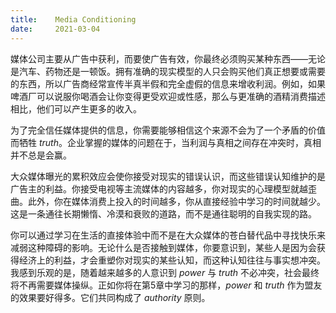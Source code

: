 ```yaml
---
title:    Media Conditioning
date:     2021-03-04
---
```


媒体公司主要从广告中获利，而要使广告有效，你最终必须购买某种东西——无论是汽车、药物还是一顿饭。拥有准确的现实模型的人只会购买他们真正想要或需要的东西，所以广告商经常宣传半真半假和完全虚假的信息来增收利润。例如，如果啤酒厂可以说服你喝酒会让你变得更受欢迎或性感，那么与更准确的酒精消费描述相比，他们可以产生更多的收入。

为了完全信任媒体提供的信息，你需要能够相信这个来源不会为了一个矛盾的价值而牺牲 *truth*。企业掌握的媒体的问题在于，当利润与真相之间存在冲突时，真相并不总是会赢。

大众媒体曝光的累积效应会使你接受对现实的错误认识，而这些错误认知维护的是广告主的利益。你接受电视等主流媒体的内容越多，你对现实的心理模型就越歪曲。此外，你在媒体消费上投入的时间越多，你从直接经验中学习的时间就越少。这是一条通往长期懒惰、冷漠和衰败的道路，而不是通往聪明的自我实现的路。

你可以通过学习在生活的直接体验中而不是在大众媒体的苍白替代品中寻找快乐来减弱这种障碍的影响。无论什么是否接触到媒体，你要意识到，某些人是因为会获得经济上的利益，才会重塑你对现实的某些认知，而这种认知往往与事实想冲突。我感到乐观的是，随着越来越多的人意识到 *power* 与 *truth* 不必冲突，社会最终将不再需要媒体操纵。正如你将在第5章中学习的那样，*power* 和 *truth* 作为盟友的效果要好得多。它们共同构成了 *authority* 原则。

